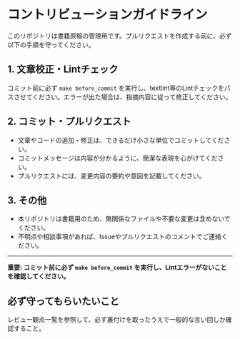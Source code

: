 # コントリビューションガイドライン

このリポジトリは書籍原稿の管理用です。プルリクエストを作成する前に、必ず以下の手順を守ってください。

## 1. 文章校正・Lintチェック

コミット前に必ず `make before_commit` を実行し、textlint等のLintチェックをパスさせてください。エラーが出た場合は、指摘内容に従って修正してください。

## 2. コミット・プルリクエスト

- 文章やコードの追加・修正は、できるだけ小さな単位でコミットしてください。
- コミットメッセージは内容が分かるように、簡潔な表現を心がけてください。
- プルリクエストには、変更内容の要約や意図を記載してください。

## 3. その他

- 本リポジトリは書籍用のため、無関係なファイルや不要な変更は含めないでください。
- 不明点や相談事項があれば、Issueやプルリクエストのコメントでご連絡ください。

---

**重要: コミット前に必ず `make before_commit` を実行し、Lintエラーがないことを確認してください。**

## 必ず守ってもらいたいこと

レビュー観点一覧を参照して、必ず裏付けを取ったうえで一般的な言い回しか確認すること。
